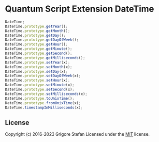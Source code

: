 # Quantum Script Extension DateTime

```javascript
DateTime;
DateTime.prototype.getYear();
DateTime.prototype.getMonth();
DateTime.prototype.getDay();
DateTime.prototype.getDayOfWeek();
DateTime.prototype.getHour();
DateTime.prototype.getMinute();
DateTime.prototype.getSecond();
DateTime.prototype.getMilliseconds();
DateTime.prototype.setYear(x);
DateTime.prototype.setMonth(x);
DateTime.prototype.setDay(x);
DateTime.prototype.setDayOfWeek(x);
DateTime.prototype.setHour(x);
DateTime.prototype.setMinute(x);
DateTime.prototype.setSecond(x);
DateTime.prototype.setMilliseconds(x);
DateTime.prototype.toUnixTime();
DateTime.prototype.fromUnixTime(x);
DateTime.timestampInMilliseconds(x);
```

## License

Copyright (c) 2016-2023 Grigore Stefan
Licensed under the [MIT](LICENSE) license.
